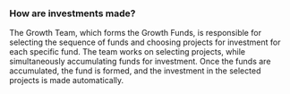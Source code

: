 ### How are investments made?

The Growth Team, which forms the Growth Funds, is responsible for selecting the sequence of funds and choosing projects for investment for each specific fund. The team works on selecting projects, while simultaneously accumulating funds for investment. Once the funds are accumulated, the fund is formed, and the investment in the selected projects is made automatically.